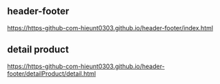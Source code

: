 ## header-footer
https://https-github-com-hieunt0303.github.io/header-footer/index.html

## detail product
https://https-github-com-hieunt0303.github.io/header-footer/detailProduct/detail.html
